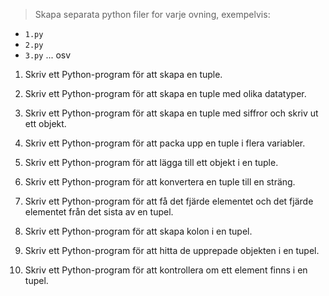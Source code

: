 > Skapa separata python filer for varje ovning, exempelvis:  
* `1.py`
* `2.py`
* `3.py`
... osv

1. Skriv ett Python-program för att skapa en tuple.


2. Skriv ett Python-program för att skapa en tuple med olika datatyper.


3. Skriv ett Python-program för att skapa en tuple med siffror och skriv ut ett objekt.


4. Skriv ett Python-program för att packa upp en tuple i flera variabler.


5. Skriv ett Python-program för att lägga till ett objekt i en tuple.


6. Skriv ett Python-program för att konvertera en tuple till en sträng.


7. Skriv ett Python-program för att få det fjärde elementet och det fjärde elementet från det sista av en tupel.


8. Skriv ett Python-program för att skapa kolon i en tupel.


9. Skriv ett Python-program för att hitta de upprepade objekten i en tupel.


10. Skriv ett Python-program för att kontrollera om ett element finns i en tupel.
